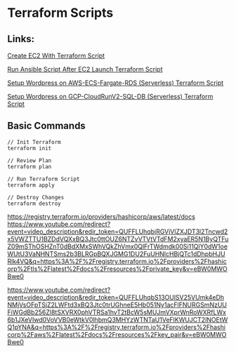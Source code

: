# Terraform Scripts

## Links:
[Create EC2 With Terraform Script](https://github.com/CodeSagarOfficial/terraform-scripts/tree/main/ec2-terraform)

[Run Ansible Script After EC2 Launch Terraform Script](https://github.com/CodeSagarOfficial/terraform-scripts/tree/main/run-ansible-after-ec2-launch-terraform)

[Setup Wordpress on AWS-ECS-Fargate-RDS (Serverless) Terraform Script](https://github.com/CodeSagarOfficial/terraform-scripts/tree/main/ecs-fargate-wordpress-rds-terraform)

[Setup Wordpress on GCP-CloudRunV2-SQL-DB (Serverless) Terraform Script](https://github.com/CodeSagarOfficial/terraform-scripts/tree/main/cloud-run-v2-wordpress-sql-terraform)


## Basic Commands
```hcl
// Init Terraform
terraform init

// Review Plan
terraform plan

// Run Terraform Script
terraform apply

// Destroy Changes
terraform destroy
```

https://registry.terraform.io/providers/hashicorp/aws/latest/docs
https://www.youtube.com/redirect?event=video_description&redir_token=QUFFLUhqbjRGVjVlZXJDT3l2Tncwd2x5VWZTTU1BZDdVQXxBQ3Jtc0ttOUZ6NTZvVTVtVTdFM2xyaER5N1ByQTFuZ09mSThOSHZnT0dBdXMxSWhVQkZhVmx0QlFrTWdmdk00Si11QlY0dW1oeWUtU3VaNHNTSms2b3BLRGpBQXJGMG1DU2FuUHNlcHBjQTc1dDhpbHJURlk4VQ&q=https%3A%2F%2Fregistry.terraform.io%2Fproviders%2Fhashicorp%2Ftls%2Flatest%2Fdocs%2Fresources%2Fprivate_key&v=eBW0MWOBwe0

https://www.youtube.com/redirect?event=video_description&redir_token=QUFFLUhqbS13OUlSV25VUmk4eDhNMjVsOFpTSjZ2LWFtd3xBQ3Jtc0trUGhneE5Hb051Ny1acFlFNURGSmNzUUFiWGdBb256Zl8tSXVRX0phVTRSa1hvT2tBcW5sMUJmVXprWnRoWXRfLWx6b1JXeVIwd0VoVVB0eWtkV0lhbmQ3MHYzWTNTaU1VeFlKWUJCT2lNOEtWQ1pYNA&q=https%3A%2F%2Fregistry.terraform.io%2Fproviders%2Fhashicorp%2Faws%2Flatest%2Fdocs%2Fresources%2Fkey_pair&v=eBW0MWOBwe0

